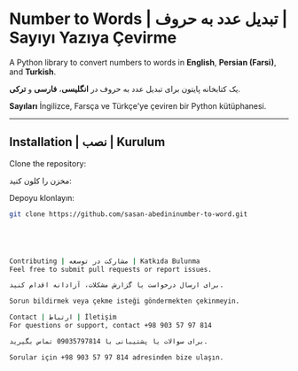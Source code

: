 # Number to Words | تبدیل عدد به حروف | Sayıyı Yazıya Çevirme

A Python library to convert numbers to words in **English**, **Persian (Farsi)**, and **Turkish**.

یک کتابخانه پایتون برای تبدیل عدد به حروف در **انگلیسی**، **فارسی** و **ترکی**.

**Sayıları** İngilizce, Farsça ve Türkçe'ye çeviren bir Python kütüphanesi.

---

## **Installation | نصب | Kurulum**
Clone the repository:

مخزن را کلون کنید:

Depoyu klonlayın:
```bash
git clone https://github.com/sasan-abedininumber-to-word.git





Contributing | مشارکت در توسعه | Katkıda Bulunma
Feel free to submit pull requests or report issues.

برای ارسال درخواست یا گزارش مشکلات، آزادانه اقدام کنید.

Sorun bildirmek veya çekme isteği göndermekten çekinmeyin.

Contact | ارتباط | İletişim
For questions or support, contact +98 903 57 97 814

برای سوالات یا پشتیبانی با 09035797814 تماس بگیرید.

Sorular için +98 903 57 97 814 adresinden bize ulaşın.




